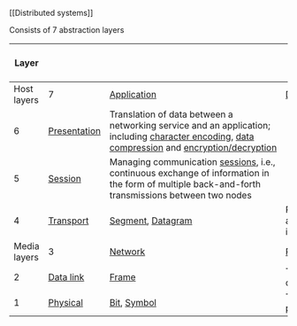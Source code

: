 [[Distributed systems]]

Consists of 7 abstraction layers

| Layer             |                                                                                       |                                                                                                                                                                                                                                                                                                                                                      | [Protocol data unit](https://en.wikipedia.org/wiki/Protocol_data_unit "Protocol data unit") (PDU)                                                                                                                                                                                                                                                                       | Function[27]](https://en.wikipedia.org/wiki/OSI_model#cite_note-27)                                                                                                                                                                                                                                   |
| ----------------- | ------------------------------------------------------------------------------------- | ---------------------------------------------------------------------------------------------------------------------------------------------------------------------------------------------------------------------------------------------------------------------------------------------------------------------------------------------------- | ----------------------------------------------------------------------------------------------------------------------------------------------------------------------------------------------------------------------------------------------------------------------------------------------------------------------------------------------------------------------- | ----------------------------------------------------------------------------------------------------------------------------------------------------------------------------------------------------------------------------------------------------------------------------------------------------- |
| Host  <br>layers  | 7                                                                                     | [Application](https://en.wikipedia.org/wiki/Application_layer "Application layer")                                                                                                                                                                                                                                                                   | [Data](https://en.wikipedia.org/wiki/Data_(computing) "Data (computing)")                                                                                                                                                                                                                                                                                               | High-level protocols such as for resource sharing or remote file access, e.g. [HTTP](https://en.wikipedia.org/wiki/Hypertext_Transfer_Protocol "Hypertext Transfer Protocol").                                                                                                                        |
| 6                 | [Presentation](https://en.wikipedia.org/wiki/Presentation_layer "Presentation layer") | Translation of data between a networking service and an application; including [character encoding](https://en.wikipedia.org/wiki/Character_encoding "Character encoding"), [data compression](https://en.wikipedia.org/wiki/Data_compression "Data compression") and [encryption/decryption](https://en.wikipedia.org/wiki/Encryption "Encryption") |                                                                                                                                                                                                                                                                                                                                                                         |                                                                                                                                                                                                                                                                                                       |
| 5                 | [Session](https://en.wikipedia.org/wiki/Session_layer "Session layer")                | Managing communication [sessions](https://en.wikipedia.org/wiki/Session_(computer_science) "Session (computer science)"), i.e., continuous exchange of information in the form of multiple back-and-forth transmissions between two nodes                                                                                                            |                                                                                                                                                                                                                                                                                                                                                                         |                                                                                                                                                                                                                                                                                                       |
| 4                 | [Transport](https://en.wikipedia.org/wiki/Transport_layer "Transport layer")          | [Segment](https://en.wikipedia.org/wiki/Packet_segmentation "Packet segmentation"), [Datagram](https://en.wikipedia.org/wiki/Datagram "Datagram")                                                                                                                                                                                                    | Reliable transmission of data segments between points on a network, including [segmentation](https://en.wikipedia.org/wiki/Packet_segmentation "Packet segmentation"), [acknowledgement](https://en.wikipedia.org/wiki/Acknowledgement_(data_networks) "Acknowledgement (data networks)") and [multiplexing](https://en.wikipedia.org/wiki/Multiplexing "Multiplexing") |                                                                                                                                                                                                                                                                                                       |
| Media  <br>layers | 3                                                                                     | [Network](https://en.wikipedia.org/wiki/Network_layer "Network layer")                                                                                                                                                                                                                                                                               | [Packet](https://en.wikipedia.org/wiki/Network_packet "Network packet")                                                                                                                                                                                                                                                                                                 | Structuring and managing a multi-node network, including [addressing](https://en.wikipedia.org/wiki/Address_space "Address space"), [routing](https://en.wikipedia.org/wiki/Routing "Routing") and [traffic control](https://en.wikipedia.org/wiki/Network_traffic_control "Network traffic control") |
| 2                 | [Data link](https://en.wikipedia.org/wiki/Data_link_layer "Data link layer")          | [Frame](https://en.wikipedia.org/wiki/Frame_(networking) "Frame (networking)")                                                                                                                                                                                                                                                                       | Transmission of data frames between two nodes connected by a physical layer                                                                                                                                                                                                                                                                                             |                                                                                                                                                                                                                                                                                                       |
| 1                 | [Physical](https://en.wikipedia.org/wiki/Physical_layer "Physical layer")             | [Bit](https://en.wikipedia.org/wiki/Bit "Bit"), [Symbol](https://en.wikipedia.org/wiki/Symbol_rate#Symbols "Symbol rate")                                                                                                                                                                                                                            | Transmission and reception of raw bit streams over a physical medium                                                                                                                                                                                                                                                                                                    |                                                                                                                                                                                                                                                                                                       |
